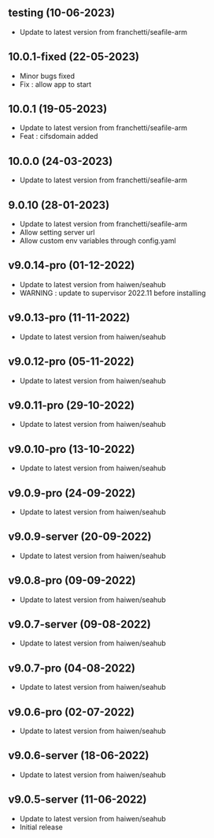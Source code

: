 
## testing (10-06-2023)

- Update to latest version from franchetti/seafile-arm
## 10.0.1-fixed (22-05-2023)

- Minor bugs fixed
- Fix : allow app to start

## 10.0.1 (19-05-2023)

- Update to latest version from franchetti/seafile-arm
- Feat : cifsdomain added

## 10.0.0 (24-03-2023)

- Update to latest version from franchetti/seafile-arm

## 9.0.10 (28-01-2023)

- Update to latest version from franchetti/seafile-arm
- Allow setting server url
- Allow custom env variables through config.yaml

## v9.0.14-pro (01-12-2022)

- Update to latest version from haiwen/seahub
- WARNING : update to supervisor 2022.11 before installing

## v9.0.13-pro (11-11-2022)

- Update to latest version from haiwen/seahub

## v9.0.12-pro (05-11-2022)

- Update to latest version from haiwen/seahub

## v9.0.11-pro (29-10-2022)

- Update to latest version from haiwen/seahub

## v9.0.10-pro (13-10-2022)

- Update to latest version from haiwen/seahub

## v9.0.9-pro (24-09-2022)

- Update to latest version from haiwen/seahub

## v9.0.9-server (20-09-2022)

- Update to latest version from haiwen/seahub

## v9.0.8-pro (09-09-2022)

- Update to latest version from haiwen/seahub

## v9.0.7-server (09-08-2022)

- Update to latest version from haiwen/seahub

## v9.0.7-pro (04-08-2022)

- Update to latest version from haiwen/seahub

## v9.0.6-pro (02-07-2022)

- Update to latest version from haiwen/seahub

## v9.0.6-server (18-06-2022)

- Update to latest version from haiwen/seahub

## v9.0.5-server (11-06-2022)

- Update to latest version from haiwen/seahub
- Initial release
